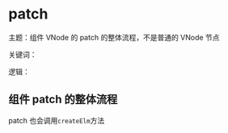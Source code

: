 # patch

主题：组件 VNode 的 patch 的整体流程，不是普通的 VNode 节点

关键词：

逻辑：

## 组件 patch 的整体流程

patch 也会调用`createElm`方法